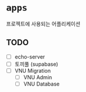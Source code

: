 # `apps`

프로젝트에 사용되는 어플리케이션

## TODO

- [ ] echo-server
- [ ] 토끼풀 (supabase)
- [ ] VNU Migration
  - [ ] VNU Admin
  - [ ] VNU Database
